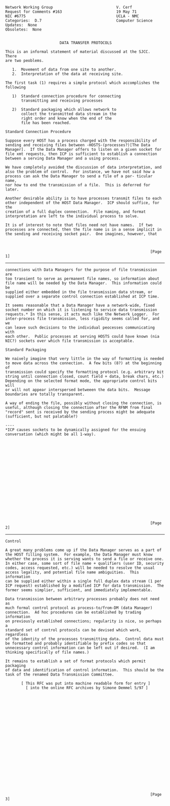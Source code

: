     Network Working Group                            V. Cerf
    Request for Comments #163                        19 May 71
    NIC #6775                                        UCLA - NMC
    Categories:  D.7                                 Computer Science
    Updates:  None
    Obsoletes:  None


                            DATA TRANSFER PROTOCOLS

    This is an informal statement of material discussed at the SJCC.  There
    are two peoblems.

       1.  Movement of data from one site to another.
       2.  Interpretation of the data at receiving site.

    The first task (1) requires a simple protocol which accomplishes the
    following

       1)  Standard connection procedure for connecting
           transmitting and receiving processes

       2)  Standard packaging which allows network to
           collect the transmitted data stream in the
           right order and know when the end of the
           file has been reached.

    Standard Connection Procedure

    Suppose every HOST has a process charged with the responsibility of
    sending and receiving files between -HOSTS-(processes?)[The Data
    Manager].  If the Data Manager offers to listen on a given socket for
    file xmt requests, then ICP is sufficient to establish a connection
    between a serving Data Manager and a using process.

    We have completely avoided the discussion of data interpretation, and
    also the problem of control.  For instance, we have not said how a
    process can ask the Data Manager to send a file of a par- ticular name,
    nor how to end the transmission of a file.  This is deferred for later.

    Another desirable ability is to have processes transmit files to each
    other independent of the HOST Data Manager.  ICP should suffice, for the
    creation of a full duplex connection.  File naming, and format
    interpretation are left to the individual process to solve.

    It is of interest to note that files need not have names.  If two
    processes are connected, then the file name is in a sense implicit in
    the sending and receiving socket pair.  One imagines, however, that



                                                                    [Page 1]

------------------------------------------------------------------------

``` newpage
connections with Data Managers for the purpose of file transmission are
too transient to serve as permanent file names, so information about
file name will be needed by the Data Manager.  This information could be
supplied either embedded in the file transmission data stream, or
supplied over a separate control connection established at ICP time.

It seems reasonable that a Data Manager have a network-wide, fixed
socket number on which it is listening to service data transmission
requests.* In this sense, it acts much like the Network Logger.  For
inter-process file transmission, less rigidity seems called for, and we
can leave such decisions to the individual peocesses communicating with
each other.  Public processes at serving HOSTS could have known (nia
NIC?) sockets over which file transmission is acceptable.

Standard Packaging

We naively imagine that very little in the way of formatting is needed
to move data across the connection.  A few bits (8?) at the beginning of
transmission could specify the formatting protocol (e.g. arbitrary bit
string until connection closed, count field + data, break chars, etc.)
Depending on the selected format mode, the appropriate control bits will
or will not appear interspersed betweeen the data bits.  Message
boundaries are totally transparent.

A way of ending the file, possibly without closing the connection, is
useful, although closing the connection after the RFNM from final
"record" sent is received by the sending process might be adequate
(sufficient, but not palatable?)

----
*ICP causes sockets to be dynamically assigned for the ensuing
conversation (which might be all 1-way).



















                                                                [Page 2]
```

------------------------------------------------------------------------

``` newpage
Control

A great many problems come up if the Data Manager serves as a part of
the HOST filling system.  For example, the Data Manager must know
whether the process it is serving wants to send a file or receive one.
In either case, some sort of file name + qualifiers (user ID, security
codes, access requested, etc.) will be needed to resolve the usual
access legality, and potential file name ambiguities.  This information
can be supplied either within a single full duplex data stream (1 per
ICP request) established by a modified ICP for data transmission.  The
former seems simplier, sufficient, and immediately implementable.

Data transmission between arbitrary processes probably does not need as
much formal control protocol as process-to/from-DM (data Manager)
connection.  Ad hoc procedures can be established by trading information
on previously established connections; regularity is nice, so perhaps a
standard set of control protocols can be devised which work, regardless
of the identity of the processes transmitting data.  Control data must
be formatted and probably identifiable by prefix codes so that
unnecessary control information can be left out if desired.  (I am
thinking specifically of file names.)

It remains to establish a set of format protocols which permit packaging
of data and identification of control information.  This should be the
task of the renamed Data Transmission Committee.

       [ This RFC was put into machine readable form for entry ]
         [ into the online RFC archives by Simone Demmel 5/97 ]























                                                                [Page 3]
```
